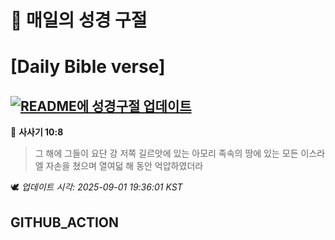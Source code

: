 # 🙏 매일의 성경 구절
# [Daily Bible verse]
## [![README에 성경구절 업데이트](https://github.com/DONGSUKA/first_test/actions/workflows/update-readme-bible.yml/badge.svg)](https://github.com/DONGSUKA/first_test/actions/workflows/update-readme-bible.yml)
<!-- START_BIBLE_VERSE -->
📖 **사사기 10:8**
> 그 해에 그들이 요단 강 저쪽 길르앗에 있는 아모리 족속의 땅에 있는 모든 이스라엘 자손을 쳤으며 열여덟 해 동안 억압하였더라

🕊️ _업데이트 시각: 2025-09-01 19:36:01 KST_
  <!-- END_BIBLE_VERSE -->
## GITHUB_ACTION

